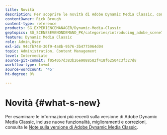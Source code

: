 ```yaml
---
title: Novità
description: Per scoprire le novità di Adobe Dynamic Media Classic, consulta le note sulla versione corrente.
contentOwner: Rick Brough
content-type: reference
products: SG_EXPERIENCEMANAGER/Dynamic-Media-Classic
geptopics: SG_SCENESEVENONDEMAND_PK/categories/introducing_adobe_scene7
feature: Dynamic Media Classic
role: Admin,User
exl-id: 94cfb748-30f9-4a8b-9576-3b4775964d04
topic: Administration, Content Management
level: Intermediate
source-git-commit: f054057d383b26e9088582f418f62504c3f327d8
workflow-type: tm+mt
source-wordcount: '45'
ht-degree: 0%

---
```


# Novità {#what-s-new}

Per esaminare le informazioni più recenti sulla versione di Adobe Dynamic Media Classic, incluse nuove funzionalità, miglioramenti e correzioni, consulta le [Note sulla versione di Adobe Dynamic Media Classic](https://experienceleague.adobe.com/en/docs/dynamic-media-developer-resources/release-notes/s7rn2017).
